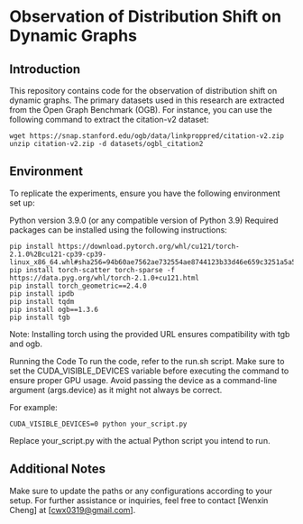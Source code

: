 # Observation of Distribution Shift on Dynamic Graphs
## Introduction
This repository contains code for the observation of distribution shift on dynamic graphs. The primary datasets used in this research are extracted from the Open Graph Benchmark (OGB). For instance, you can use the following command to extract the citation-v2 dataset:

```
wget https://snap.stanford.edu/ogb/data/linkproppred/citation-v2.zip
unzip citation-v2.zip -d datasets/ogbl_citation2
```

## Environment
To replicate the experiments, ensure you have the following environment set up:

Python version 3.9.0 (or any compatible version of Python 3.9)
Required packages can be installed using the following instructions:
```
pip install https://download.pytorch.org/whl/cu121/torch-2.1.0%2Bcu121-cp39-cp39-linux_x86_64.whl#sha256=94b60ae7562ae732554ae8744123b33d46e659c3251a5a58c7269c12e838868b
pip install torch-scatter torch-sparse -f https://data.pyg.org/whl/torch-2.1.0+cu121.html
pip install torch_geometric==2.4.0
pip install ipdb
pip install tqdm
pip install ogb==1.3.6
pip install tgb
```
Note: Installing torch using the provided URL ensures compatibility with tgb and ogb.

Running the Code
To run the code, refer to the run.sh script. Make sure to set the CUDA_VISIBLE_DEVICES variable before executing the command to ensure proper GPU usage. Avoid passing the device as a command-line argument (args.device) as it might not always be correct.

For example:
```
CUDA_VISIBLE_DEVICES=0 python your_script.py
```
Replace your_script.py with the actual Python script you intend to run.

## Additional Notes
Make sure to update the paths or any configurations according to your setup.
For further assistance or inquiries, feel free to contact [Wenxin Cheng] at [cwx0319@gmail.com].
